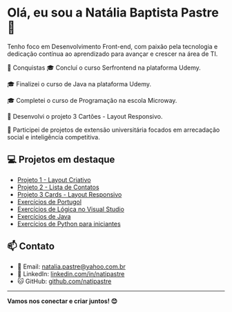 # Olá, eu sou a Natália Baptista Pastre 👋

Tenho foco em Desenvolvimento Front-end, com paixão pela tecnologia e dedicação contínua ao aprendizado para avançar e crescer na área de TI.

🎉 Conquistas
🎓 Concluí o curso Serfrontend na plataforma Udemy.

🎓 Finalizei o curso de Java na plataforma Udemy.

🎓 Completei o curso de Programação na escola Microway.

🚀 Desenvolvi o projeto 3 Cartões - Layout Responsivo.

🏅 Participei de projetos de extensão universitária focados em arrecadação social e inteligência competitiva.

## 💻 Projetos em destaque

- [Projeto 1 - Layout Criativo](https://github.com/natipastre/Projeto1--LayoutCriativo)  
- [Projeto 2 - Lista de Contatos](https://github.com/natipastre/Projeto-2---Lista-de-Contatos)  
- [Projeto 3 Cards - Layout Responsivo](https://natipastre.github.io/Projeto-3-Cards---Layout-Responsivo/)  
- [Exercícios de Portugol](https://github.com/natipastre/Exerc-cios-de-Portugol)  
- [Exercícios de Lógica no Visual Studio](https://github.com/natipastre/Exerc-cio-L-gica-de-Programa-o)  
- [Exercícios de Java](https://github.com/natipastre/Exerc-cios-de-Java)  
- [Exercícios de Python para iniciantes](https://github.com/natipastre/Exerc-cios-iniciantes-de-Python-)  

## 📫 Contato

- 📧 Email: natalia.pastre@yahoo.com.br 
- 💼 LinkedIn: [linkedin.com/in/natipastre](https://www.linkedin.com/in/natipastre)  
- 🐱 GitHub: [github.com/natipastre](https://github.com/natipastre)  

---

**Vamos nos conectar e criar juntos! 😊**
